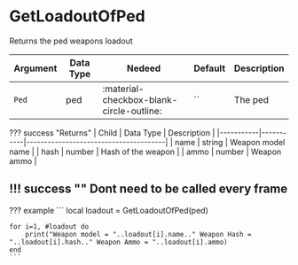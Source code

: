 # GetLoadoutOfPed
Returns the ped weapons loadout

| Argument              | Data Type                            | Nedeed                    | Default         | Description
| ----------------------| ------------------------------------ | ------------------------- |-----------------|-------------
| `Ped`                | ped | :material-checkbox-blank-circle-outline: | `` | The ped

??? success "Returns"
    | Child     | Data Type | Description                           |
    |-----------|-----------|---------------------------------------|
    | name      | string    | Weapon model name                            |
    | hash      | number    | Hash of the weapon                         |
    | ammo     | number     | Weapon ammo                           |
    
!!! success ""
    Dont need to be called every frame
---
??? example
    ```
    local loadout = GetLoadoutOfPed(ped)

    for i=1, #loadout do
        print("Weapon model = "..loadout[i].name.." Weapon Hash = "..loadout[i].hash.." Weapon Ammo = "..loadout[i].ammo)
    end
    ```